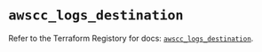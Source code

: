# `awscc_logs_destination`

Refer to the Terraform Registory for docs: [`awscc_logs_destination`](https://registry.terraform.io/providers/hashicorp/awscc/0.70.0/docs/resources/logs_destination).
